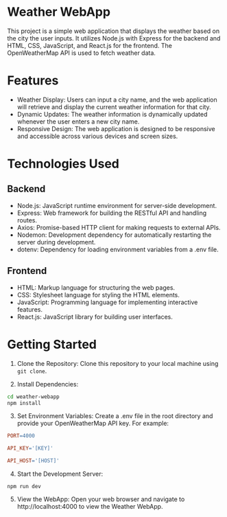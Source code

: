 # Weather WebApp
This project is a simple web application that displays the weather based on the city the user inputs. It utilizes Node.js with Express for the backend and HTML, CSS, JavaScript, and React.js for the frontend. The OpenWeatherMap API is used to fetch weather data.

# Features
- Weather Display: Users can input a city name, and the web application will retrieve and display the current weather information for that city.
- Dynamic Updates: The weather information is dynamically updated whenever the user enters a new city name.
- Responsive Design: The web application is designed to be responsive and accessible across various devices and screen sizes.

# Technologies Used
## Backend
- Node.js: JavaScript runtime environment for server-side development.
- Express: Web framework for building the RESTful API and handling routes.
- Axios: Promise-based HTTP client for making requests to external APIs.
- Nodemon: Development dependency for automatically restarting the server during development.
- dotenv: Dependency for loading environment variables from a .env file.
## Frontend
- HTML: Markup language for structuring the web pages.
- CSS: Stylesheet language for styling the HTML elements.
- JavaScript: Programming language for implementing interactive features.
- React.js: JavaScript library for building user interfaces.

# Getting Started
1. Clone the Repository: Clone this repository to your local machine using `git clone`.

2. Install Dependencies:
```bash
cd weather-webapp
npm install
```

3. Set Environment Variables:
Create a .env file in the root directory and provide your OpenWeatherMap API key. For example:
```makefile
PORT=4000

API_KEY='[KEY]'

API_HOST='[HOST]'
```
4. Start the Development Server:
```terminal
npm run dev
```
5. View the WebApp:
Open your web browser and navigate to http://localhost:4000 to view the Weather WebApp.
